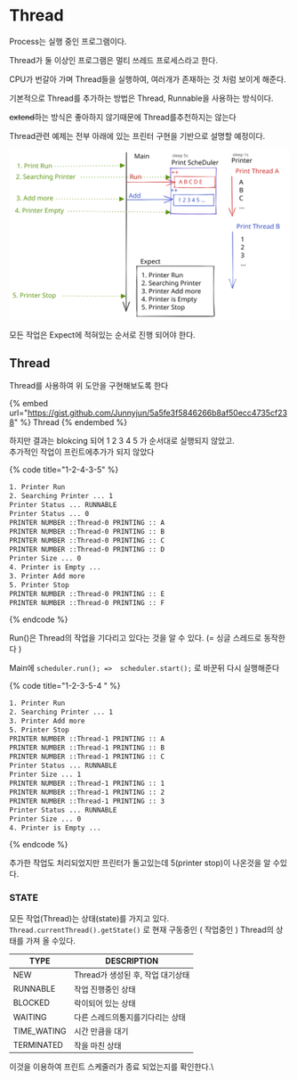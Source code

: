 # Thread

Process는 실행 중인 프로그램이다.

Thread가 둘 이상인 프로그램은 멀티 쓰레드 프로세스라고 한다.

CPU가 번갈아 가며 Thread들을 실행하여, 여러개가 존재하는 것 처럼 보이게 해준다.



기본적으로 Thread를 추가하는 방법은 Thread, Runnable을 사용하는 방식이다.

~~extend~~하는 방식은 좋아하지 않기때문에 Thread를추천하지는 않는다



Thread관련 예제는 전부 아래에 있는  프린터 구현을 기반으로 설명할 예정이다.

<img src="../../../.gitbook/assets/file.drawing (1).svg" alt="" class="gitbook-drawing">

모든 작업은 Expect에 적혀있는 순서로 진행 되어야 한다.

## Thread

Thread를 사용하여 위  도안을 구현해보도록 한다

{% embed url="https://gist.github.com/Junnyjun/5a5fe3f5846266b8af50ecc4735cf238" %}
Thread
{% endembed %}

하지만 결과는 blokcing 되어 1 2 3 4 5 가 순서대로 실행되지 않았고.\
추가적인 작업이  프린트에추가가 되지 않았다

{% code title="1-2-4-3-5" %}
```basic
1. Printer Run
2. Searching Printer ... 1
Printer Status ... RUNNABLE
Printer Status ... 0
PRINTER NUMBER ::Thread-0 PRINTING :: A
PRINTER NUMBER ::Thread-0 PRINTING :: B
PRINTER NUMBER ::Thread-0 PRINTING :: C
PRINTER NUMBER ::Thread-0 PRINTING :: D
Printer Size ... 0
4. Printer is Empty ...
3. Printer Add more
5. Printer Stop
PRINTER NUMBER ::Thread-0 PRINTING :: E
PRINTER NUMBER ::Thread-0 PRINTING :: F
```
{% endcode %}

Run()은 Thread의 작업을 기다리고 있다는  것을 알 수 있다. (= 싱글 스레드로 동작한다 )



Main에 `scheduler.run(); =>  scheduler.start();` 로 바꾼뒤 다시 실행해준다

{% code title="1-2-3-5-4 " %}
```basic
1. Printer Run
2. Searching Printer ... 1
3. Printer Add more
5. Printer Stop
PRINTER NUMBER ::Thread-1 PRINTING :: A
PRINTER NUMBER ::Thread-1 PRINTING :: B
PRINTER NUMBER ::Thread-1 PRINTING :: C
Printer Status ... RUNNABLE
Printer Size ... 1
PRINTER NUMBER ::Thread-1 PRINTING :: 1
PRINTER NUMBER ::Thread-1 PRINTING :: 2
PRINTER NUMBER ::Thread-1 PRINTING :: 3
Printer Status ... RUNNABLE
Printer Size ... 0
4. Printer is Empty ...
```
{% endcode %}

추가한 작업도 처리되었지만 프린터가 돌고있는데 5(printer stop)이 나온것을 알 수있다.

### STATE

모든 작업(Thread)는 상태(state)를 가지고 있다.\
`Thread.currentThread().getState()` 로 현재 구동중인 ( 작업중인 ) Thread의 상태를 가져 올 수있다.

| TYPE         | DESCRIPTION            |
| ------------ | ---------------------- |
| NEW          | Thread가 생성된 후, 작업 대기상태 |
| RUNNABLE     | 작업 진행중인 상태             |
| BLOCKED      | 락이되어 있는 상태             |
| WAITING      | 다른 스레드의통지를기다리는 상태      |
| TIME\_WATING | 시간 만큼을 대기              |
| TERMINATED   | 작을 마친 상태               |

이것을 이용하여 프린트 스케줄러가 종료 되었는지를 확인한다.\


